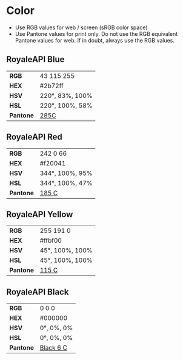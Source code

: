 # Color

- Use RGB values for web / screen (sRGB color space)
- Use Pantone values for print only. Do not use the RGB equivalent Pantone values for web. If in doubt, always use the RGB values.


## RoyaleAPI Blue

<div class="color_chip" style="background-color:rgb(43,115,255);"></div>

|  |  |
| -- | -- | 
| **RGB** | <span class="color_value">43 115 255</span> |
| **HEX** | <span class="color_value">#2b72ff</span> |
| **HSV** | <span class="color_value">220°, 83%, 100%</span> |
| **HSL** | <span class="color_value">220°, 100%, 58%</span> |
| **Pantone** | [285C](https://www.pantone.com/color-finder/285-C) | | |

## RoyaleAPI Red

<div class="color_chip" style="background-color:rgb(242,0,66);"></div>

|  |  |
| -- | -- | 
| **RGB** | <span class="color_value">242 0 66</span> |
| **HEX** | <span class="color_value">#f20041</span> |
| **HSV** | <span class="color_value">344°, 100%, 95%</span> |
| **HSL** | <span class="color_value">344°, 100%, 47%</span> |
| **Pantone** | [185 C](https://www.pantone.com/color-finder/185-C) | | |

## RoyaleAPI Yellow

<div class="color_chip" style="background-color:rgb(255,191,0);"></div>

|  |  |
| -- | -- | 
| **RGB** | <span class="color_value">255 191 0</span> |
| **HEX** | <span class="color_value">#ffbf00</span> |
| **HSV** | <span class="color_value">45°, 100%, 100%</span> |
| **HSL** | <span class="color_value">45°, 100%, 100%</span> |
| **Pantone** | [115 C](https://www.pantone.com/color-finder/115-C) | | |


## RoyaleAPI Black

<div class="color_chip" style="background-color:rgb(0,0,0);"></div>

|  |  |
| -- | -- | 
| **RGB** | <span class="color_value">0 0 0</span> |
| **HEX** | <span class="color_value">#000000</span> |
| **HSV** | <span class="color_value">0°, 0%, 0%</span> |
| **HSL** | <span class="color_value">0°, 0%, 0%</span> |
| **Pantone** | [Black 6 C](https://www.pantone.com/color-finder/Black-6-C) | | |